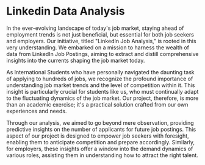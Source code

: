 # Linkedin Data Analysis
In the ever-evolving landscape of today's job market, staying ahead of employment
trends is not just beneficial, but essential for both job seekers and employers. Our
initiative, titled "LinkedIn Job Analysis," is rooted in this very understanding. We
embarked on a mission to harness the wealth of data from LinkedIn Job Postings,
aiming to extract and distill comprehensive insights into the currents shaping the job
market today.

As International Students who have personally navigated the daunting task of applying
to hundreds of jobs, we recognize the profound importance of understanding job market
trends and the level of competition within it. This insight is particularly crucial for
students like us, who must continually adapt to the fluctuating dynamics of the job
market. Our project, therefore, is more than an academic exercise; it's a practical
solution crafted from our own experiences and needs.

Through our analysis, we aimed to go beyond mere observation, providing predictive
insights on the number of applicants for future job postings. This aspect of our project is
designed to empower job seekers with foresight, enabling them to anticipate
competition and prepare accordingly. Similarly, for employers, these insights offer a
window into the demand dynamics of various roles, assisting them in understanding
how to attract the right talent.
